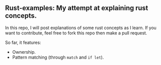 ## Rust-examples: My attempt at explaining rust concepts.

In this repo, I will post explanations of some rust concepts as I learn. If you want to contribute, feel free to fork this repo then make a pull request.

So far, it features:
  * Ownership. 
  * Pattern matching (through `match` and `if let`).
